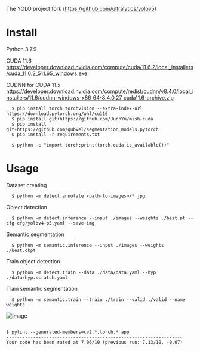 The YOLO project fork (https://github.com/ultralytics/yolov5)

# Install

Python 3.7.9

CUDA 11.6
https://developer.download.nvidia.com/compute/cuda/11.6.2/local_installers/cuda_11.6.2_511.65_windows.exe

CUDNN for CUDA 11.x
https://developer.download.nvidia.com/compute/redist/cudnn/v8.4.0/local_installers/11.6/cudnn-windows-x86_64-8.4.0.27_cuda11.6-archive.zip

```
  $ pip install torch torchvision --extra-index-url https://download.pytorch.org/whl/cu116
  $ pip install git+https://github.com/JunnYu/mish-cuda
  $ pip install git+https://github.com/qubvel/segmentation_models.pytorch
  $ pip install -r requirements.txt

  $ python -c "import torch;print(torch.cuda.is_available())"
```
# Usage
  Dataset creating
  ```
    $ python -m detect.annotate <path-to-images>/*.jpg
  ```
  Object detection
  ```
    $ python -m detect.inference --input ./images --weights ./best.pt --cfg cfg/yolov4-p5.yaml --save-img 
  ```
  Semantic segmentation
  ```
    $ python -m semantic.inference --input ./images --weights ./best.ckpt
  ```
  Train object detection
  ```
    $ python -m detect.train --data ./data/data.yaml --hyp ./data/hyp.scratch.yaml
  ```
  Train semantic segmentation
  ```
    $ python -m semantic.train --train ./train --valid ./valid --name weights
  ```

  ![image](https://user-images.githubusercontent.com/96072580/182018468-b0f1ecc6-8221-4a7f-9bfe-6084d03b197d.png)

```

$ pylint --generated-members=cv2.*,torch.* app
------------------------------------------------------------------
Your code has been rated at 7.06/10 (previous run: 7.13/10, -0.07)
```


